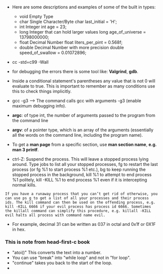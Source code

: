 * Here are some descriptions and examples of some of the built in types:
	- void	Empty Type	
	-	char	Single Character/Byte	char last_initial = 'H';
	-	int	Integer	int age = 23;
	-	long	Integer that can hold larger values	long age_of_universe = 13798000000;
	-	float	Decimal Number	float liters_per_pint = 0.568f;
	-	double	Decimal Number with more precision	double speed_of_swallow = 0.01072896;

* cc -std=c99 -Wall
* for debugging the errors there is some tool like: **Valgrind**, **gdb**.

* Inside a conditional statement's parentheses any value that is not 0 will evaluate to true. This is important to remember as many conditions use this to check things implicitly.

* gcc -g3 --> The command calls gcc with arguments -g3 (enable maximum debugging info).

* **argc**: of type int, the number of arguments passed to the program from the command line

* **argv**: of a pointer type, which is an array of the arguments (essentially all the words on the command line, including the program name).

* To get a **man page** from a specific section, use **man section name**, **e.g. man 3 printf**.

* ctrl-Z:
	Suspend the process. This will leave a stopped process lying around. Type jobs to list all your stopped processes, fg to restart the last process (or fg %1 to start process %1 etc.), bg to keep running the stopped process in the background, kill %1 to attempt to end process %1 politely, kill -KILL %1 to end process %1 even if it is intercepting normal kills.


```
If you have a runaway process that you can’t get rid of otherwise, you can use ps g to get a list of all your processes and their process ids. The kill command can then be used on the offending process, e.g. kill -KILL 6666 if your evil process has process id 6666. Sometimes the killall command can simplify this procedure, e.g. killall -KILL evil halts all process with command name evil.
```

* For example, decimal 31 can be written as 037 in octal and 0x1f or 0X1F in hex. 
### This is note from head-first-c book

* "atoi()" This converts the text into a number.
* You can use "break" into "while loop" and not in "for loop".
* "continue" takes you back to the start of the loop.
*
